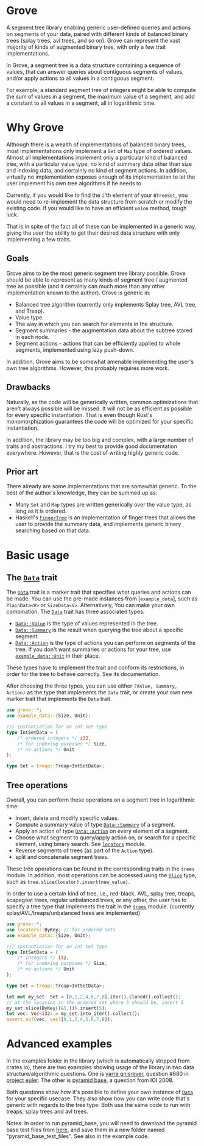 # Grove
A segment tree library enabling generic user-defined queries and actions on segments of your data,
paired with different kinds of balanced binary trees (splay trees, avl trees, and so on). Grove
can represent the vast majority of kinds of augmented binary tree, with only a few trait implementations.

In Grove, a segment tree is a data structure containing a sequence of values,
that can answer queries about contiguous segments of values,
and/or apply actions to all values in a contiguous segment.

For example, a standard segment tree of integers might be able to compute
the sum of values in a segment, the maximum value of a segment,
and add a constant to all values in a segment, all in logarithmic time.

# Why Grove

Although there is a wealth of implementations of balanced binary trees, most
implementations only implement a `Set` of `Map` type of ordered values. Almost all implementations
implement only a particular kind of balanced tree, with a particular value type, no kind
of summary data other than size and indexing data, and certainly no kind of segment
actions. In addition, virtually no implementation exposes enough of its implementation
to let the user implement his own tree algorithms if he needs to.

Currently, if you would like to find the `i`'th element of your `BTreeSet`, 
you would need to re-implement the data structure from scratch or modify the existing code. If you would like to have an efficient `union` method, tough luck.

That is in spite of the fact all of these can be implemented in a generic way, giving the user the ability to get their desired data structure with only implementing a few traits.

## Goals

Grove aims to be the most generic segment tree library possible. Grove should be able to represent as many kinds of segment tree / augmented tree as possible (and it certainly can much more than any other implementation known to the author). Grove is generic in:
* Balanced tree algorithm (currently only implements Splay tree, AVL tree, and Treap).
* Value type.
* The way in which you can search for elements in the structure.
* Segment summaries - the augmentation data about the subtree stored in each node.
* Segment actions - actions that can be efficiently applied to whole segments, implemented using lazy push-down.

In addition, Grove aims to be somewhat amenable implementing the user's own tree algorithms. However, this probably requires more work.

## Drawbacks
Naturally, as the code will be generically written, common optimizations that aren't always possible will be missed. It will not be as efficient as possible for every specific instantiation. That is even though Rust's monomorphization guarantees the code will be optimized for your specific instantiation.

In addition, the library may be too big and complex, with a large number of traits and abstractions. I try my best to provide good documentation everywhere. However, that is the cost of writing highly generic code.

## Prior art

There already are some implementations that are somewhat generic. To the best of the author's knowledge, they can be summed up as:
* Many `Set` and `Map` types are written generically over the value type, as long as it is ordered.
* Haskell's [`FingerTree`](https://hackage.haskell.org/package/fingertree-0.1.4.2/docs/Data-FingerTree.html) is an implementation of finger trees that allows the user to provide the summary data, and implements generic binary searching based on that data.

# Basic usage

## The [`Data`] trait
The [`Data`] trait is a marker trait that specifies what queries and actions can be made. You can use the pre-made instances from [`example_data`], such as `PlainData<V>` or `SizeData<V>`. Alternatively, You can make your own combination.
The [`Data`] trait has three associated types:
* [`Data::Value`] is the type of values represented in the tree.
* [`Data::Summary`] is the result when querying the tree about a specific segment.
* [`Data::Action`] is the type of actions you can perform on segments of the tree.
If you don't want summaries or actions for your tree, use [`example_data::Unit`] in their place.

These types have to implement the trait and conform its restrictions, in order
for the tree to behave correctly. See its documentation.

After choosing the three types, you can use either `(Value, Summary, Action)` as the type that implements the `Data` trait, or create your own new marker trait that implements the `Data` trait. 

```rust
use grove::*;
use example_data::{Size, Unit};

/// instantiation for an int set type
type IntSetData = (
    /* ordered integers */ i32,
    /* for indexing purposes */ Size,
    /* no actions */ Unit
);

type Set = treap::Treap<IntSetData>;
```

## Tree operations
Overall, you can perform these operations on a segment tree in logarithmic time:
* Insert, delete and modify specific values.
* Compute a summary value of type [`Data::Summary`] of a segment.
* Apply an action of type [`Data::Action`] on every element of a segment.
* Choose what segment to query/apply action on, or search for a specific element, using binary search. See [`locators`] module.
* Reverse segments of trees (as part of the `Action` type).
* split and concatenate segment trees.

These tree operations can be found in the corresponding traits in the `trees` module. In addition, most operations can be accessed using the [`Slice`] type, such as `tree.slice(locator).insert(new_value)`.

In order to use a certain kind of tree, i.e., red-black, AVL, splay tree, treaps,
scapegoat trees, regular unbalanced trees, or any other, the user has to specify
a tree type that implements the trait in the [`trees`] module. (currently
splay/AVL/treaps/unbalanced trees are implemented)

```rust
use grove::*;
use locators::ByKey; // for ordered sets
use example_data::{Size, Unit};

/// instantiation for an int set type
type IntSetData = (
    /* integers */ i32,
    /* for indexing purposes */ Size,
    /* no actions */ Unit
);

type Set = treap::Treap<IntSetData>;

let mut my_set: Set = [0,1,2,4,6,7,8].iter().cloned().collect();
// at the location in the ordered set where 5 should be, insert 5
my_set.slice(ByKey((&5,))).insert(5);
let vec: Vec<i32> = my_set.into_iter().collect();
assert_eq!(vec, vec![0,1,2,4,5,6,7,8]);
```

# Advanced examples

In the examples folder in the library (which is automatically stripped from crates.io), there are two
examples showing usage of the library in two data structure/algorithmic questions. One is [yarra gnisrever], question #680 in [project euler]. The other is [pyramid base], a question from IOI 2008.

Both questions show how it's possible to define your own instance of [`Data`] for your specific usecase.
They also show how you can write code that's generic with regards to the tree type:
Both use the same code to run with treaps, splay trees and avl trees.

Notes: In order to run pyramid_base, you will need to download the pyramid base test files from [here], and save them in a new folder named "pyramid_base_test_files". See also in the example code.

[`Data`]: https://docs.rs/grove/*/grove/data/trait.Data.html
[`Data::Value`]: https://docs.rs/grove/*/grove/data/trait.Data.html#associatedtype.Value
[`Data::Summary`]: https://docs.rs/grove/*/grove/data/trait.Data.html#associatedtype.Summary
[`Data::Action`]: https://docs.rs/grove/*/grove/data/trait.Data.html#associatedtype.Action
[`data`]: https://docs.rs/grove/*/grove/data/index.html

[`trees`]: https://docs.rs/grove/*/grove/trees/index.html
[`example_data::Unit`]: https://docs.rs/grove/*/grove/data/example_data/struct.Unit.html
[`Slice`]: https://docs.rs/grove/*/grove/trees/slice/struct.Slice.html
[`locators`]: https://docs.rs/grove/*/grove/locators/index.html

[yarra gnisrever]: https://projecteuler.net/problem=680
[project euler]: https://projecteuler.net/
[pyramid base]: https://dmoj.ca/problem/ioi08p6
[here]: https://ioinformatics.org/page/ioi-2008/34